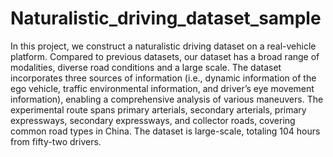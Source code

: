 # Naturalistic_driving_dataset_sample
In this project, we construct a naturalistic driving dataset on a real-vehicle platform. Compared to previous datasets, our dataset has a broad range of modalities, diverse road conditions and a large scale. 
The dataset incorporates three sources of information (i.e., dynamic information of the ego vehicle, traffic environmental information, and driver’s eye movement information), enabling a comprehensive analysis of various maneuvers.
The experimental route spans primary arterials, secondary arterials, primary expressways, secondary expressways, and collector roads, covering common road types in China. 
The dataset is large-scale, totaling 104 hours from fifty-two drivers. 
